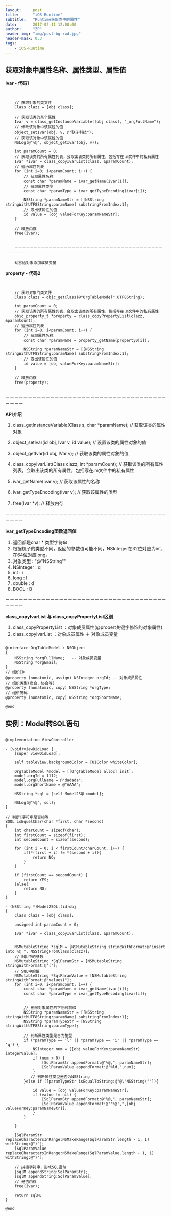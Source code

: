 ```yaml
---
layout:     post
title:      "iOS-Runtime"
subtitle:   "Runtime获取类中的属性"
date:       2017-02-11 12:00:00
author:     "ZP"
header-img: "img/post-bg-rwd.jpg"
header-mask: 0.3
tags:
    - iOS-Runtime
---
```


## 获取对象中属性名称、属性类型、属性值

**Ivar - 代码1**

```


    // 获取对象的类文件
    Class clazz = [obj class];

    // 获取该类的某个属性    
    Ivar v = class_getInstanceVariable([obj class], "_orgFullName");
    // 修改该对象中该属性的值
    object_setIvar(obj, v, @"联子科技");
    // 获取该对象中该属性的值
    NSLog(@"%@", object_getIvar(obj, v));
    
    int paramCount = 0;
    // 获取该类的所有属性列表，会取出该类的所有属性，包括写在.m文件中的私有属性
    Ivar *ivar = class_copyIvarList(clazz, &paramCount);
    // 遍历属性列表
    for (int i=0; i<paramCount; i++) {
        // 获取属性名称
        const char *paramName = ivar_getName(ivar[i]);
        // 获取属性类型
        const char *paramType = ivar_getTypeEncoding(ivar[i]);
        
        NSString *paramNameStr = [[NSString stringWithUTF8String:paramName] substringFromIndex:1];
        // 取出该属性的值
        id value = [obj valueForKey:paramNameStr];
    }
    
    // 释放内存
    free(ivar);
    
    
    －－－－－－－－－－－－－－－－－－－－－－－－－－－－－－－－－－－－－－－－－－－－
    
    动态给对象添加成员变量
```


**property - 代码2**

```


    // 获取对象的类文件
    Class clazz = objc_getClass(@"OrgTableModel".UTF8String);
    
    int paramCount = 0;
    // 获取该类的所有属性列表，会取出该类的所有属性，包括写在.m文件中的私有属性
    objc_property_t *property = class_copyPropertyList(clazz, &paramCount);
    // 遍历属性列表
    for (int i=0; i<paramCount; i++) {
        // 获取属性名称
        const char *paramName = property_getName(property0[i]);
        
        NSString *paramNameStr = [[NSString stringWithUTF8String:paramName] substringFromIndex:1];
        // 取出该属性的值
        id value = [obj valueForKey:paramNameStr];
    }
    
    // 释放内存
    free(property);
    
```

－－－－－－－－－－－－－－－－－－－－－－－－－－－－－－－－－－－－－－－－

**API介绍**

1. class_getInstanceVariable(Class s, char *paramName); // 获取该类的属性对象

2. object_setIvar(id obj, Ivar v, id value); // 设置该类的属性对象的值

3. object_getIvar(id obj, IVar v); // 获取该类的属性对象的值

4. class_copyIvarList(Class clazz, int *paramCount); // 获取该类的所有属性列表，会取出该类的所有属性，包括写在.m文件中的私有属性

5. ivar_getName(Ivar v); // 获取该属性的名称

6. ivar_getTypeEncoding(Ivar v); // 获取该属性的类型
7. free(Ivar *v); // 释放内存 


－－－－－－－－－－－－－－－－－－－－－－－－－－－－－－－－－－－－－－－－

**ivar_getTypeEncoding函数返回值**

1. 返回都是char * 类型字符串
2. 根据机子的类型不同，返回的参数值可能不同，NSInteger在32位对应为int，在64位对应long。
3. 对象类型 : "@\"NSString\""
4. NSInteger : q
5. int : i
6. long : l
7. double : d
8. BOOL : B

－－－－－－－－－－－－－－－－－－－－－－－－－－－－－－－－－－－－－－－－

**class_copyIvarList 与 class_copyPropertyList区别**

1. class_copyPropertyList ：对象成员属性(@propert关键字修饰的对象属性)
2. class_copyIvarList ：对象成员属性 ＋ 对象成员变量

```

@interface OrgTableModel : NSObject
{
    NSString *orgFullName;   -- 对象成员变量
    NSString *orgEmail;
}
// 组织ID
@property (nonatomic, assign) NSInteger orgId; -- 对象成员属性
// 组织类型(商会、协会等)
@property (nonatomic, copy) NSString *orgType;
// 组织简称
@property (nonatomic, copy) NSString *orgShortName;

@end

```


## 实例：Model转SQL语句

```

@implementation ViewController

- (void)viewDidLoad {
    [super viewDidLoad];
    
    self.tableView.backgroundColor = [UIColor whiteColor];
    
    OrgTableModel *model = [[OrgTableModel alloc] init];
    model.orgId = 1112;
    model.orgFullName = @"dadada";
    model.orgShortName = @"AAAA";
    
    NSString *sql = [self Model2SQL:model];
    
    NSLog(@"%@", sql);
}

// 判断C字符串是否相等
BOOL isEquelChar(char *first, char *second)
{
    int charCount = sizeof(char);
    int firstCount = sizeof(first);
    int secondCount = sizeof(second);
    
    for (int i = 0; i < firstCount/charCount; i++) {
        if(*(first + i) != *(second + i)){
            return NO;
        }
    }
    
    if (firstCount == secondCount) {
        return YES;
    }else{
        return NO;
    }
}

- (NSString *)Model2SQL:(id)obj
{
    Class clazz = [obj class];
    
    unsigned int paramCount = 0;
    
    Ivar *ivar = class_copyIvarList(clazz, &paramCount);
    
    
    NSMutableString *sqlM = [NSMutableString stringWithFormat:@"insert into %@ ", NSStringFromClass(clazz)];
    // SQL中的参数
    NSMutableString *SqlParamStr = [NSMutableString stringWithFormat:@"("];
    // SQL中的值
    NSMutableString *SqlParamValue = [NSMutableString stringWithFormat:@"values("];
    for (int i=0; i<paramCount; i++) {
        const char *paramName = ivar_getName(ivar[i]);
        const char *paramType = ivar_getTypeEncoding(ivar[i]);
        

        // 删除对象属性的下划线前缀
        NSString *paramNameStr = [[NSString stringWithUTF8String:paramName] substringFromIndex:1];
        NSString *paramTypeStr = [NSString stringWithUTF8String:paramType];
        
        // 判断属性类型是否为整型
        if (*paramType == 'l' || *paramType == 'i' || *paramType == 'q') {
            NSInteger num = [[obj valueForKey:paramNameStr] integerValue];
            if (num > 0) {
                [SqlParamStr appendFormat:@"%@,", paramNameStr];
                [SqlParamValue appendFormat:@"%ld,",num];
            }
           // 判断属性类型是否为NSString 
        }else if ([paramTypeStr isEqualToString:@"@\"NSString\""]){
            
            id value = [obj valueForKey:paramNameStr];
            if (value != nil) {
                [SqlParamStr appendFormat:@"%@,", paramNameStr];
                [SqlParamValue appendFormat:@"'%@',",[obj valueForKey:paramNameStr]];
            }
        }

    }
    
    [SqlParamStr replaceCharactersInRange:NSMakeRange(SqlParamStr.length - 1, 1) withString:@")"];
    [SqlParamValue replaceCharactersInRange:NSMakeRange(SqlParamValue.length - 1, 1) withString:@")"];
    
    // 拼接字符串，形成SQL语句
    [sqlM appendString:SqlParamStr];
    [sqlM appendString:SqlParamValue];
    // 是否内存
    free(ivar);
    
    return sqlM;
}

@end

```

